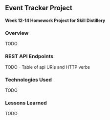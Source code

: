## Event Tracker Project

#### Week 12-14 Homework Project for Skill Distillery

### Overview

TODO

### REST API Endpoints

TODO - Table of api URIs and HTTP verbs


### Technologies Used

TODO

### Lessons Learned

TODO
